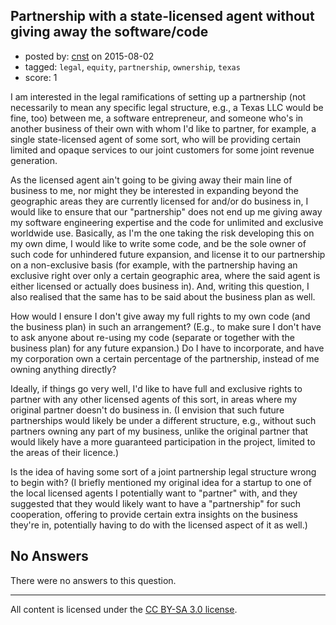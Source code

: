 ## Partnership with a state-licensed agent without giving away the software/code

- posted by: [cnst](https://stackexchange.com/users/1137539/cnst) on 2015-08-02
- tagged: `legal`, `equity`, `partnership`, `ownership`, `texas`
- score: 1

I am interested in the legal ramifications of setting up a partnership (not necessarily to mean any specific legal structure, e.g., a Texas LLC would be fine, too) between me, a software entrepreneur, and someone who's in another business of their own with whom I'd like to partner, for example, a single state-licensed agent of some sort, who will be providing certain limited and opaque services to our joint customers for some joint revenue generation.

As the licensed agent ain't going to be giving away their main line of business to me, nor might they be interested in expanding beyond the geographic areas they are currently licensed for and/or do business in, I would like to ensure that our "partnership" does not end up me giving away my software engineering expertise and the code for unlimited and exclusive worldwide use.  Basically, as I'm the one taking the risk developing this on my own dime, I would like to write some code, and be the sole owner of such code for unhindered future expansion, and license it to our partnership on a non-exclusive basis (for example, with the partnership having an exclusive right over only a certain geographic area, where the said agent is either licensed or actually does business in).  And, writing this question, I also realised that the same has to be said about the business plan as well.

How would I ensure I don't give away my full rights to my own code (and the business plan) in such an arrangement?  (E.g., to make sure I don't have to ask anyone about re-using my code (separate or together with the business plan) for any future expansion.)  Do I have to incorporate, and have my corporation own a certain percentage of the partnership, instead of me owning anything directly?

Ideally, if things go very well, I'd like to have full and exclusive rights to partner with any other licensed agents of this sort, in areas where my original partner doesn't do business in.  (I envision that such future partnerships would likely be under a different structure, e.g., without such partners owning any part of my business, unlike the original partner that would likely have a more guaranteed participation in the project, limited to the areas of their licence.)

Is the idea of having some sort of a joint partnership legal structure wrong to begin with?  (I briefly mentioned my original idea for a startup to one of the local licensed agents I potentially want to "partner" with, and they suggested that they would likely want to have a "partnership" for such cooperation, offering to provide certain extra insights on the business they're in, potentially having to do with the licensed aspect of it as well.)

## No Answers

There were no answers to this question.


---

All content is licensed under the [CC BY-SA 3.0 license](https://creativecommons.org/licenses/by-sa/3.0/).
